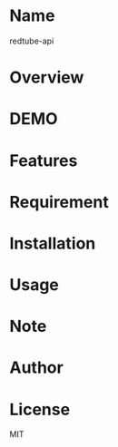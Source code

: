 # Name

redtube-api

# Overview



# DEMO



# Features



# Requirement



# Installation



# Usage



# Note



# Author



# License

MIT

